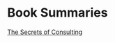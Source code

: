 # Book Summaries

[The Secrets of Consulting](https://github.com/yam-jam/book-summaries/blob/master/secrets-of-consulting.md)
